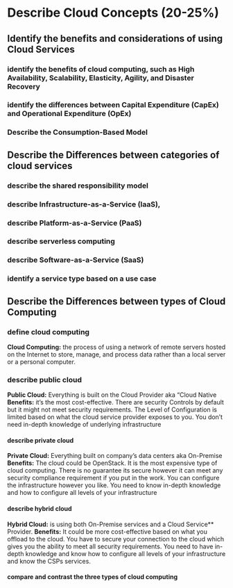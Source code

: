 # Describe Cloud Concepts (20-25%)
## Identify the benefits and considerations of using Cloud Services
### identify the benefits of cloud computing, such as High Availability, Scalability, Elasticity, Agility, and Disaster Recovery 
### identify the differences between Capital Expenditure (CapEx) and Operational Expenditure (OpEx) 
### Describe the Consumption-Based Model 

## Describe the Differences between categories of cloud services
### describe the shared responsibility model
### describe Infrastructure-as-a-Service (IaaS),
### describe Platform-as-a-Service (PaaS)
### describe serverless computing
### describe Software-as-a-Service (SaaS)
### identify a service type based on a use case


## Describe the Differences between types of Cloud Computing
### define cloud computing
**Cloud Computing:** the process of using a network of remote servers hosted on the Internet to store, manage, and process data rather than a local server or a personal computer.

### describe public cloud 
**Public Cloud:** Everything is built on the Cloud Provider aka “Cloud Native
**Benefits:** it’s the most cost-effective. There are security Controls by default but it might not meet security requirements. The Level of Configuration is limited based on what the cloud service provider exposes to you. You don’t need in-depth knowledge of underlying infrastructure 

#### describe private cloud 
**Private Cloud:**  Everything built on company’s data centers aka On-Premise
**Benefits:** The cloud could be OpenStack. It is the most expensive type of cloud computing. There is no guarantee its secure however it can meet any security compliance requirement if you put in the work. You can configure the infrastructure however you like. You need to know in-depth knowledge and how to configure all levels of your infrastructure 

#### describe hybrid cloud 
**Hybrid Cloud:** is using both On-Premise services and a Cloud Service** Provider. 
**Benefits:** It could be more cost-effective based on what you offload to the cloud. You have to secure your connection to the cloud which gives you the ability to meet all security requirements. You need to have in-depth knowledge and know how to configure all levels of your infrastructure and know the CSPs services.

#### compare and contrast the three types of cloud computing